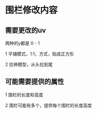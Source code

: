 # 围栏修改内容

## 需要更改的uv

两种的y都是 0 - 1

1 平铺模式，1:1，方式，贴成正方形

2 拉伸模型，从头拉到尾

## 可能需要提供的属性

1 围栏的长度和高度

2 围栏可能有多个，提供每个围栏的长度高度

